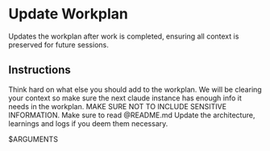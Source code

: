 # Update Workplan

Updates the workplan after work is completed, ensuring all context is preserved for future sessions.

## Instructions

Think hard on what else you should add to the workplan. We will be clearing your context so make sure the next claude instance has enough info it needs in the workplan. MAKE SURE NOT TO INCLUDE SENSITIVE INFORMATION. Make sure to read @README.md Update the architecture, learnings and logs if you deem them necessary.

$ARGUMENTS